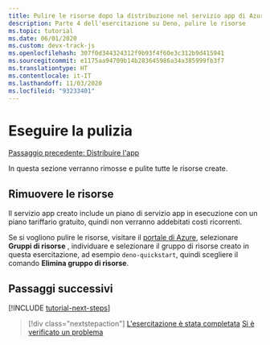 ```yaml
---
title: Pulire le risorse dopo la distribuzione nel servizio app di Azure
description: Parte 4 dell'esercitazione su Deno, pulire le risorse
ms.topic: tutorial
ms.date: 06/01/2020
ms.custom: devx-track-js
ms.openlocfilehash: 307f0d344324312f9b93f4f60e3c312b9d415941
ms.sourcegitcommit: e1175aa94709b14b283645986a34a385999fb3f7
ms.translationtype: HT
ms.contentlocale: it-IT
ms.lasthandoff: 11/03/2020
ms.locfileid: "93233401"
---
```

# <a name="clean-up"></a>Eseguire la pulizia

[Passaggio precedente: Distribuire l'app](tutorial-visual-studio-code-azure-app-service-deno-03.md)

In questa sezione verranno rimosse e pulite tutte le risorse create.

## <a name="remove-your-resources"></a>Rimuovere le risorse

Il servizio app creato include un piano di servizio app in esecuzione con un piano tariffario gratuito, quindi non verranno addebitati costi ricorrenti.

Se si vogliono pulire le risorse, visitare il [portale di Azure](https://portal.azure.com), selezionare **Gruppi di risorse** , individuare e selezionare il gruppo di risorse creato in questa esercitazione, ad esempio `deno-quickstart`, quindi scegliere il comando **Elimina gruppo di risorse**.

## <a name="next-steps"></a>Passaggi successivi

[!INCLUDE [tutorial-next-steps](includes/tutorial-next-steps.md)]

> [!div class="nextstepaction"]
> [L'esercitazione è stata completata](node-howto-deploy-web-app.md) [Si è verificato un problema](https://www.research.net/r/PWZWZ52?tutorial=deno-deployment-azureappservice&step=clean-up-resources)
